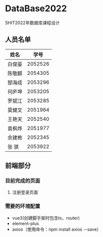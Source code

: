 # DataBase2022

SHIT2022年数据库课程设计

## 人员名单

| 姓名    | 学号    |
| ------- | ------- |
| 白俊豪  | 2052526 |
| 陈敬麒  | 2054305 |
| 郜海成  | 2053296 |
| 何庐坤  | 2053205 |
| 罗斌江  | 2053285 |
| 莫健文  | 2051964 |
| 王艳天  | 2052540 |
| 袁枫烨  | 2051977 |
| 余建桅  | 2052345 |
| 张   骐 | 2053922 |



## 前端部分

### 目前完成的页面

1. 注册登录页面

### 需要的环境配置

- vue3(创建脚手架时包含ts，router)
- element-plus
- axios（使用命令：npm install axios --save）
